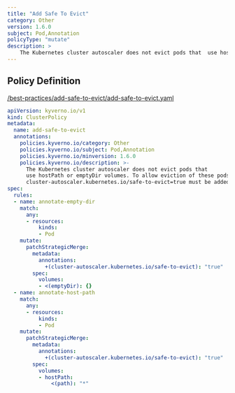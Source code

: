 ```yaml
---
title: "Add Safe To Evict"
category: Other
version: 1.6.0
subject: Pod,Annotation
policyType: "mutate"
description: >
    The Kubernetes cluster autoscaler does not evict pods that  use hostPath or emptyDir volumes. To allow eviction of these pods, the annotation  cluster-autoscaler.kubernetes.io/safe-to-evict=true must be added to the pods. 
---
```


## Policy Definition
<a href="https://github.com/kyverno/policies/raw/main//best-practices/add-safe-to-evict/add-safe-to-evict.yaml" target="-blank">/best-practices/add-safe-to-evict/add-safe-to-evict.yaml</a>

```yaml
apiVersion: kyverno.io/v1
kind: ClusterPolicy
metadata:
  name: add-safe-to-evict
  annotations:
    policies.kyverno.io/category: Other
    policies.kyverno.io/subject: Pod,Annotation
    policies.kyverno.io/minversion: 1.6.0
    policies.kyverno.io/description: >-
      The Kubernetes cluster autoscaler does not evict pods that 
      use hostPath or emptyDir volumes. To allow eviction of these pods, the annotation 
      cluster-autoscaler.kubernetes.io/safe-to-evict=true must be added to the pods. 
spec: 
  rules: 
  - name: annotate-empty-dir
    match:
      any:
      - resources:
          kinds:
          - Pod
    mutate:
      patchStrategicMerge:
        metadata:
          annotations:
            +(cluster-autoscaler.kubernetes.io/safe-to-evict): "true"
        spec:          
          volumes: 
          - <(emptyDir): {}
  - name: annotate-host-path
    match:
      any:
      - resources:
          kinds:
          - Pod
    mutate:
      patchStrategicMerge:
        metadata:
          annotations:
            +(cluster-autoscaler.kubernetes.io/safe-to-evict): "true"
        spec:          
          volumes: 
          - hostPath:
              <(path): "*"

```
